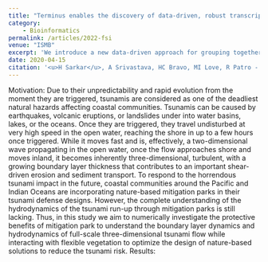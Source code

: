 ```yaml
---
title: "Terminus enables the discovery of data-driven, robust transcript groups from RNA-seq data"
category:
    - Bioinformatics
permalink: /articles/2022-fsi
venue: "ISMB"
excerpt: 'We introduce a new data-driven approach for grouping together transcripts in an experiment based on their inferential uncertainty. '
date: 2020-04-15
citation: '<u>H Sarkar</u>, A Srivastava, HC Bravo, MI Love, R Patro - bioRxiv, 2020'
---
```


Motivation:
Due to their unpredictability and rapid evolution from the moment they are triggered, tsunamis are considered as one of the deadliest natural hazards affecting coastal communities. Tsunamis can be caused by earthquakes, volcanic eruptions, or landslides under into water basins, lakes, or the oceans. Once they are triggered, they travel undisturbed at very high speed in the open water, reaching the shore in up to a few hours once triggered. While it moves fast and is, effectively, a two-dimensional wave propagating in the open water, once the flow approaches shore and moves inland, it becomes inherently three-dimensional, turbulent, with a growing boundary layer thickness that contributes to an important shear-driven erosion and sediment transport. To respond to the horrendous tsunami impact in the future, coastal communities around the Pacific and Indian Oceans are incorporating nature-based mitigation parks in their tsunami defense designs. However, the complete understanding of the hydrodynamics of the tsunami run-up through mitigation parks is still lacking. Thus, in this study we aim to numerically investigate the protective benefits of mitigation park to understand the boundary layer dynamics and hydrodynamics of full-scale three-dimensional tsunami flow while interacting with flexible vegetation to optimize the design of nature-based solutions to reduce the tsunami risk.
Results:
